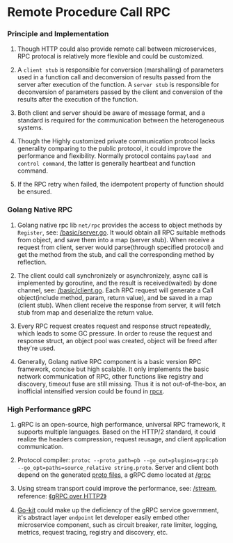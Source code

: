 # Remote Procedure Call RPC

### Principle and Implementation

1. Though HTTP could also provide remote call between microservices, RPC protocal is relatively more flexible and could be customized.

2. A `client stub` is responsible for conversion (marshalling) of parameters used in a function call and deconversion of results passed from the server after execution of the function. A `server stub` is responsible for deconversion of parameters passed by the client and conversion of the results after the execution of the function.

3. Both client and server should be aware of message format, and a standard is required for the communication between the heterogeneous systems.

4. Though the Highly customized private communication protocol lacks generality comparing to the public protocol, it could improve the performance and flexibility. Normally protocol contains `payload and control command`, the latter is generally heartbeat and function command.

5. If the RPC retry when failed, the idempotent property of function should be ensured.

### Golang Native RPC

1. Golang native rpc lib `net/rpc` provides the access to object methods by `Register`, see: [/basic/server.go](https://github.com/HoffmanZheng/Golang-Demo/blob/master/Go_Microservice_in_Action/chapter_7_remote_procedure_call/basic/server.go). It would obtain all RPC suitable methods from object, and save them into a map (server stub). When receive a request from client, server would parse(through specified protocol) and get the method from the stub, and call the corresponding method by reflection.

2. The client could call synchronizely or asynchronizely, async call is implemented by goroutine, and the result is received(waited) by done channel, see: [/basic/client.go](https://github.com/HoffmanZheng/Golang-Demo/blob/master/Go_Microservice_in_Action/chapter_7_remote_procedure_call/basic/client.go). Each RPC request will generate a Call object(include method, param, return value), and be saved in a map (client stub). When client receive the response from server, it will fetch stub from map and deserialize the return value.

3. Every RPC request creates request and response struct repeatedly, which leads to some GC pressure. In order to reuse the request and response struct, an object pool was created, object will be freed after they're used.

4. Generally, Golang native RPC component is a basic version RPC framework, concise but high scalable. It only implements the basic network communication of RPC, other functions like registry and discovery,  timeout fuse are still missing. Thus it is not out-of-the-box, an inofficial intensified version could be found in [rpcx](https://github.com/smallnest/rpcx).

### High Performance gRPC

1. gRPC is an open-source, high performance, universal RPC framework, it supports multiple languages. Based on the HTTP/2 standard, it could realize the headers compression, request reusage, and client application communication.

2. Protocol compiler: `protoc --proto_path=pb --go_out=plugins=grpc:pb  --go_opt=paths=source_relative string.proto`. Server and client both depend on the generated [proto files](https://github.com/HoffmanZheng/Golang-Demo/tree/master/Go_Microservice_in_Action/chapter_7_remote_procedure_call/pb), a gRPC demo located at [/grpc](https://github.com/HoffmanZheng/Golang-Demo/tree/master/Go_Microservice_in_Action/chapter_7_remote_procedure_call/grpc)

3. Using stream transport could improve the performance, see: [/stream](https://github.com/HoffmanZheng/Golang-Demo/tree/master/Go_Microservice_in_Action/chapter_7_remote_procedure_call/stream), reference: [《gRPC over HTTP2》](https://github.com/grpc/grpc/blob/master/doc/PROTOCOL-HTTP2.md)

4. [Go-kit](https://github.com/go-kit/kit) could make up the deficiency of the gRPC service government, it's abstract layer `endpoint` let developer easily embed other microservice component, such as circuit breaker, rate limiter, logging, metrics, request tracing, registry and discovery, etc.